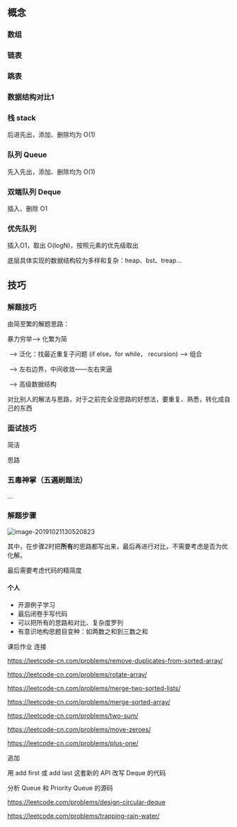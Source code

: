 ## 概念



### 数组



### 链表



### 跳表



### 数据结构对比1



### 栈 stack

后进先出，添加、删除均为 O(1)

### 队列 Queue

先入先出，添加、删除均为 O(1)



### 双端队列 Deque

插入、删除 O1

### 优先队列

插入O1，取出 O(logN)，按照元素的优先级取出

底层具体实现的数据结构较为多样和复杂：heap、bst、treap...





## 技巧

### 解题技巧

由简至繁的解题思路：

暴力穷举——> 化繁为简

​		——> 泛化：找最近重复子问题 (if else，for while， recursion) ——> 组合

​		——> 左右边界，中间收敛——左右夹逼

​		——> 高级数据结构

对比别人的解法与思路，对于之前完全没思路的好想法，要重复、熟悉，转化成自己的东西



### 面试技巧

简洁

思路

### 五毒神掌（五遍刷题法）

...

### 解题步骤

![image-20191021130520823](/Users/budy/Pictures/markdown_pic/image-20191021130520823.png)

其中，在步骤2时把**所有**的思路都写出来，最后再进行对比，不需要考虑是否为优化解。

最后需要考虑代码的精简度

#### 个人

- 开源例子学习
- 最后闭卷手写代码
- 可以把所有的思路和对比、复杂度罗列
- 有意识地构思题目变种：如两数之和到三数之和



课后作业 连接

https://leetcode-cn.com/problems/remove-duplicates-from-sorted-array/

https://leetcode-cn.com/problems/rotate-array/

https://leetcode-cn.com/problems/merge-two-sorted-lists/

https://leetcode-cn.com/problems/merge-sorted-array/

https://leetcode-cn.com/problems/two-sum/

https://leetcode-cn.com/problems/move-zeroes/

https://leetcode-cn.com/problems/plus-one/



追加

用 add first 或 add last 这套新的 API 改写 Deque 的代码

分析 Queue 和 Priority Queue 的源码

https://leetcode.com/problems/design-circular-deque

https://leetcode.com/problems/trapping-rain-water/